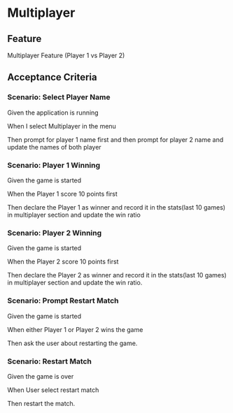 # Multiplayer

## Feature

Multiplayer Feature (Player 1 vs Player 2)

## Acceptance Criteria

### Scenario: Select Player Name

  Given the application is running

  When I select Multiplayer in the menu

  Then prompt for player 1 name first
  and then prompt for player 2 name
  and update the names of both player

### Scenario: Player 1 Winning

  Given the game is started

  When the Player 1 score 10 points first

  Then declare the Player 1 as winner
  and record it in the stats(last 10 games) in multiplayer section
  and update the win ratio

### Scenario: Player 2 Winning

  Given the game is started

  When the Player 2 score 10 points first

  Then declare the Player 2 as winner
  and record it in the stats(last 10 games) in multiplayer section
  and update the win ratio.

### Scenario: Prompt Restart Match

  Given the game is started

  When either Player 1 or Player 2 wins the game

  Then ask the user about restarting the game.

### Scenario: Restart Match

  Given the game is over

  When User select restart match

  Then restart the match.
